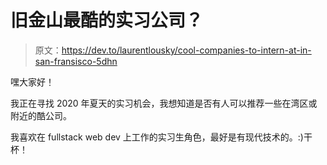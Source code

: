 # 旧金山最酷的实习公司？

> 原文：<https://dev.to/laurentlousky/cool-companies-to-intern-at-in-san-fransisco-5dhn>

嘿大家好！

我正在寻找 2020 年夏天的实习机会，我想知道是否有人可以推荐一些在湾区或附近的酷公司。

我喜欢在 fullstack web dev 上工作的实习生角色，最好是有现代技术的。:)干杯！